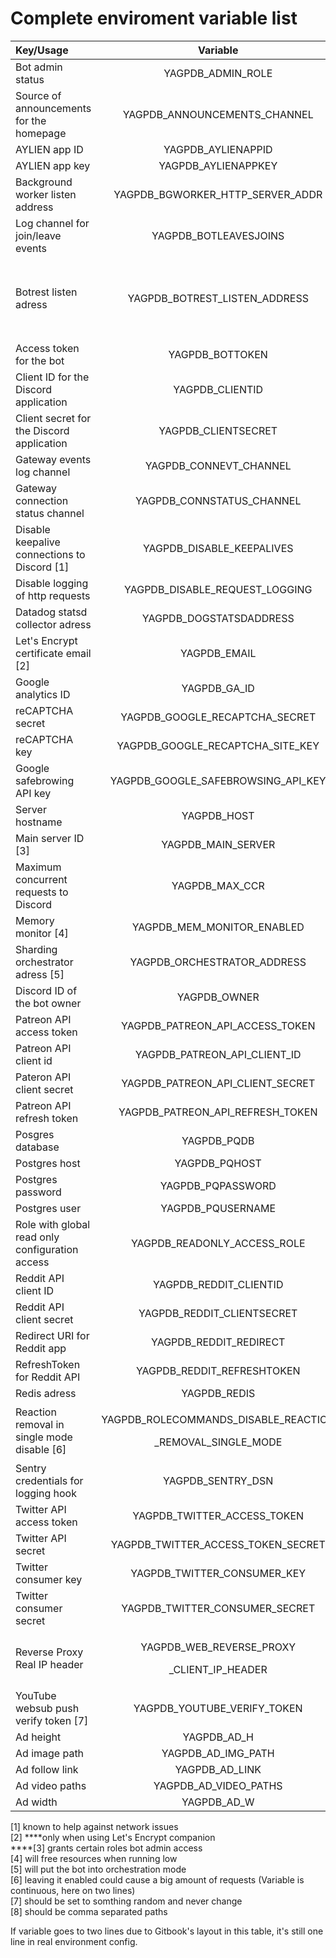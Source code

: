 # Complete enviroment variable list

<table>
  <thead>
    <tr>
      <th style="text-align:left">Key/Usage</th>
      <th style="text-align:center">Variable</th>
      <th style="text-align:center">Default</th>
      <th style="text-align:center">Type</th>
    </tr>
  </thead>
  <tbody>
    <tr>
      <td style="text-align:left">Bot admin status</td>
      <td style="text-align:center">YAGPDB_ADMIN_ROLE</td>
      <td style="text-align:center">0</td>
      <td style="text-align:center">integer</td>
    </tr>
    <tr>
      <td style="text-align:left">Source of announcements for the homepage</td>
      <td style="text-align:center">YAGPDB_ANNOUNCEMENTS_CHANNEL</td>
      <td style="text-align:center">0</td>
      <td style="text-align:center">integer</td>
    </tr>
    <tr>
      <td style="text-align:left">AYLIEN app ID</td>
      <td style="text-align:center">YAGPDB_AYLIENAPPID</td>
      <td style="text-align:center">&lt;del&gt;&lt;/del&gt;</td>
      <td style="text-align:center">string</td>
    </tr>
    <tr>
      <td style="text-align:left">AYLIEN app key</td>
      <td style="text-align:center">YAGPDB_AYLIENAPPKEY</td>
      <td style="text-align:center"></td>
      <td style="text-align:center">string</td>
    </tr>
    <tr>
      <td style="text-align:left">Background worker listen address</td>
      <td style="text-align:center">YAGPDB_BGWORKER_HTTP_SERVER_ADDR</td>
      <td style="text-align:center">localhost:5004</td>
      <td style="text-align:center">string</td>
    </tr>
    <tr>
      <td style="text-align:left">Log channel for join/leave events</td>
      <td style="text-align:center">YAGPDB_BOTLEAVESJOINS</td>
      <td style="text-align:center">0</td>
      <td style="text-align:center">integer</td>
    </tr>
    <tr>
      <td style="text-align:left">Botrest listen adress</td>
      <td style="text-align:center">YAGPDB_BOTREST_LISTEN_ADDRESS</td>
      <td style="text-align:center">
        <p>127.0.0.1</p>
        <p>(port 5010 or the next higher available port)</p>
      </td>
      <td style="text-align:center">string</td>
    </tr>
    <tr>
      <td style="text-align:left">Access token for the bot</td>
      <td style="text-align:center">YAGPDB_BOTTOKEN</td>
      <td style="text-align:center"></td>
      <td style="text-align:center">string</td>
    </tr>
    <tr>
      <td style="text-align:left">Client ID for the Discord application</td>
      <td style="text-align:center">YAGPDB_CLIENTID</td>
      <td style="text-align:center"></td>
      <td style="text-align:center">integer</td>
    </tr>
    <tr>
      <td style="text-align:left">Client secret for the Discord application</td>
      <td style="text-align:center">YAGPDB_CLIENTSECRET</td>
      <td style="text-align:center"></td>
      <td style="text-align:center">string</td>
    </tr>
    <tr>
      <td style="text-align:left">Gateway events log channel</td>
      <td style="text-align:center">YAGPDB_CONNEVT_CHANNEL</td>
      <td style="text-align:center">0</td>
      <td style="text-align:center">integer</td>
    </tr>
    <tr>
      <td style="text-align:left">Gateway connection status channel</td>
      <td style="text-align:center">YAGPDB_CONNSTATUS_CHANNEL</td>
      <td style="text-align:center">0</td>
      <td style="text-align:center">integer</td>
    </tr>
    <tr>
      <td style="text-align:left">Disable keepalive connections to Discord [1]</td>
      <td style="text-align:center">YAGPDB_DISABLE_KEEPALIVES</td>
      <td style="text-align:center">false</td>
      <td style="text-align:center">boolean</td>
    </tr>
    <tr>
      <td style="text-align:left">Disable logging of http requests</td>
      <td style="text-align:center">YAGPDB_DISABLE_REQUEST_LOGGING</td>
      <td style="text-align:center">false</td>
      <td style="text-align:center">boolean</td>
    </tr>
    <tr>
      <td style="text-align:left">Datadog statsd collector adress</td>
      <td style="text-align:center">YAGPDB_DOGSTATSDADDRESS</td>
      <td style="text-align:center"></td>
      <td style="text-align:center">string</td>
    </tr>
    <tr>
      <td style="text-align:left">Let&apos;s Encrypt certificate email [2]</td>
      <td style="text-align:center">YAGPDB_EMAIL</td>
      <td style="text-align:center"></td>
      <td style="text-align:center">string</td>
    </tr>
    <tr>
      <td style="text-align:left">Google analytics ID</td>
      <td style="text-align:center">YAGPDB_GA_ID</td>
      <td style="text-align:center"></td>
      <td style="text-align:center">string</td>
    </tr>
    <tr>
      <td style="text-align:left">reCAPTCHA secret</td>
      <td style="text-align:center">YAGPDB_GOOGLE_RECAPTCHA_SECRET</td>
      <td style="text-align:center"></td>
      <td style="text-align:center">string</td>
    </tr>
    <tr>
      <td style="text-align:left">reCAPTCHA key</td>
      <td style="text-align:center">YAGPDB_GOOGLE_RECAPTCHA_SITE_KEY</td>
      <td style="text-align:center"></td>
      <td style="text-align:center">string</td>
    </tr>
    <tr>
      <td style="text-align:left">Google safebrowing API key</td>
      <td style="text-align:center">YAGPDB_GOOGLE_SAFEBROWSING_API_KEY</td>
      <td style="text-align:center"></td>
      <td style="text-align:center">string</td>
    </tr>
    <tr>
      <td style="text-align:left">Server hostname</td>
      <td style="text-align:center">YAGPDB_HOST</td>
      <td style="text-align:center"></td>
      <td style="text-align:center">string</td>
    </tr>
    <tr>
      <td style="text-align:left">Main server ID [3]</td>
      <td style="text-align:center">YAGPDB_MAIN_SERVER</td>
      <td style="text-align:center">0</td>
      <td style="text-align:center">integer</td>
    </tr>
    <tr>
      <td style="text-align:left">Maximum concurrent requests to Discord</td>
      <td style="text-align:center">YAGPDB_MAX_CCR</td>
      <td style="text-align:center">25</td>
      <td style="text-align:center">integer</td>
    </tr>
    <tr>
      <td style="text-align:left">Memory monitor [4]</td>
      <td style="text-align:center">YAGPDB_MEM_MONITOR_ENABLED</td>
      <td style="text-align:center">true</td>
      <td style="text-align:center">boolean</td>
    </tr>
    <tr>
      <td style="text-align:left">Sharding orchestrator adress [5]</td>
      <td style="text-align:center">YAGPDB_ORCHESTRATOR_ADDRESS</td>
      <td style="text-align:center"></td>
      <td style="text-align:center">string</td>
    </tr>
    <tr>
      <td style="text-align:left">Discord ID of the bot owner</td>
      <td style="text-align:center">YAGPDB_OWNER</td>
      <td style="text-align:center"></td>
      <td style="text-align:center">integer</td>
    </tr>
    <tr>
      <td style="text-align:left">Patreon API access token</td>
      <td style="text-align:center">YAGPDB_PATREON_API_ACCESS_TOKEN</td>
      <td style="text-align:center"></td>
      <td style="text-align:center">string</td>
    </tr>
    <tr>
      <td style="text-align:left">Patreon API client id</td>
      <td style="text-align:center">YAGPDB_PATREON_API_CLIENT_ID</td>
      <td style="text-align:center"></td>
      <td style="text-align:center">string</td>
    </tr>
    <tr>
      <td style="text-align:left">Pateron API client secret</td>
      <td style="text-align:center">YAGPDB_PATREON_API_CLIENT_SECRET</td>
      <td style="text-align:center"></td>
      <td style="text-align:center">string</td>
    </tr>
    <tr>
      <td style="text-align:left">Patreon API refresh token</td>
      <td style="text-align:center">YAGPDB_PATREON_API_REFRESH_TOKEN</td>
      <td style="text-align:center"></td>
      <td style="text-align:center">string</td>
    </tr>
    <tr>
      <td style="text-align:left">Posgres database</td>
      <td style="text-align:center">YAGPDB_PQDB</td>
      <td style="text-align:center">yagpdb</td>
      <td style="text-align:center">string</td>
    </tr>
    <tr>
      <td style="text-align:left">Postgres host</td>
      <td style="text-align:center">YAGPDB_PQHOST</td>
      <td style="text-align:center">localhost</td>
      <td style="text-align:center">string</td>
    </tr>
    <tr>
      <td style="text-align:left">Postgres password</td>
      <td style="text-align:center">YAGPDB_PQPASSWORD</td>
      <td style="text-align:center"></td>
      <td style="text-align:center">string</td>
    </tr>
    <tr>
      <td style="text-align:left">Postgres user</td>
      <td style="text-align:center">YAGPDB_PQUSERNAME</td>
      <td style="text-align:center">postgres</td>
      <td style="text-align:center">string</td>
    </tr>
    <tr>
      <td style="text-align:left">Role with global read only configuration access</td>
      <td style="text-align:center">YAGPDB_READONLY_ACCESS_ROLE</td>
      <td style="text-align:center">0</td>
      <td style="text-align:center">integer</td>
    </tr>
    <tr>
      <td style="text-align:left">Reddit API client ID</td>
      <td style="text-align:center">YAGPDB_REDDIT_CLIENTID</td>
      <td style="text-align:center"></td>
      <td style="text-align:center">string</td>
    </tr>
    <tr>
      <td style="text-align:left">Reddit API client secret</td>
      <td style="text-align:center">YAGPDB_REDDIT_CLIENTSECRET</td>
      <td style="text-align:center"></td>
      <td style="text-align:center">string</td>
    </tr>
    <tr>
      <td style="text-align:left">Redirect URI for Reddit app</td>
      <td style="text-align:center">YAGPDB_REDDIT_REDIRECT</td>
      <td style="text-align:center"></td>
      <td style="text-align:center">string</td>
    </tr>
    <tr>
      <td style="text-align:left">RefreshToken for Reddit API</td>
      <td style="text-align:center">YAGPDB_REDDIT_REFRESHTOKEN</td>
      <td style="text-align:center"></td>
      <td style="text-align:center">string</td>
    </tr>
    <tr>
      <td style="text-align:left">Redis adress</td>
      <td style="text-align:center">YAGPDB_REDIS</td>
      <td style="text-align:center">localhost:6379</td>
      <td style="text-align:center">string</td>
    </tr>
    <tr>
      <td style="text-align:left">Reaction removal in single mode disable [6]</td>
      <td style="text-align:center">
        <p>YAGPDB_ROLECOMMANDS_DISABLE_REACTION</p>
        <p>_REMOVAL_SINGLE_MODE</p>
      </td>
      <td style="text-align:center">false</td>
      <td style="text-align:center">boolean</td>
    </tr>
    <tr>
      <td style="text-align:left">Sentry credentials for logging hook</td>
      <td style="text-align:center">YAGPDB_SENTRY_DSN</td>
      <td style="text-align:center"></td>
      <td style="text-align:center">string</td>
    </tr>
    <tr>
      <td style="text-align:left">Twitter API access token</td>
      <td style="text-align:center">YAGPDB_TWITTER_ACCESS_TOKEN</td>
      <td style="text-align:center"></td>
      <td style="text-align:center">string</td>
    </tr>
    <tr>
      <td style="text-align:left">Twitter API secret</td>
      <td style="text-align:center">YAGPDB_TWITTER_ACCESS_TOKEN_SECRET</td>
      <td style="text-align:center"></td>
      <td style="text-align:center">string</td>
    </tr>
    <tr>
      <td style="text-align:left">Twitter consumer key</td>
      <td style="text-align:center">YAGPDB_TWITTER_CONSUMER_KEY</td>
      <td style="text-align:center"></td>
      <td style="text-align:center">string</td>
    </tr>
    <tr>
      <td style="text-align:left">Twitter consumer secret</td>
      <td style="text-align:center">YAGPDB_TWITTER_CONSUMER_SECRET</td>
      <td style="text-align:center"></td>
      <td style="text-align:center">string</td>
    </tr>
    <tr>
      <td style="text-align:left">Reverse Proxy Real IP header</td>
      <td style="text-align:center">
        <p>YAGPDB_WEB_REVERSE_PROXY</p>
        <p>_CLIENT_IP_HEADER</p>
      </td>
      <td style="text-align:center"></td>
      <td style="text-align:center">string</td>
    </tr>
    <tr>
      <td style="text-align:left">YouTube websub push verify token [7]</td>
      <td style="text-align:center">YAGPDB_YOUTUBE_VERIFY_TOKEN</td>
      <td style="text-align:center">asdkpoasdkpaoks</td>
      <td style="text-align:center">string</td>
    </tr>
    <tr>
      <td style="text-align:left">Ad height</td>
      <td style="text-align:center">YAGPDB_AD_H</td>
      <td style="text-align:center">0</td>
      <td style="text-align:center">integer</td>
    </tr>
    <tr>
      <td style="text-align:left">Ad image path</td>
      <td style="text-align:center">YAGPDB_AD_IMG_PATH</td>
      <td style="text-align:center"></td>
      <td style="text-align:center">string</td>
    </tr>
    <tr>
      <td style="text-align:left">Ad follow link</td>
      <td style="text-align:center">YAGPDB_AD_LINK</td>
      <td style="text-align:center"></td>
      <td style="text-align:center">string</td>
    </tr>
    <tr>
      <td style="text-align:left">Ad video paths</td>
      <td style="text-align:center">YAGPDB_AD_VIDEO_PATHS</td>
      <td style="text-align:center"></td>
      <td style="text-align:center">string</td>
    </tr>
    <tr>
      <td style="text-align:left">Ad width</td>
      <td style="text-align:center">YAGPDB_AD_W</td>
      <td style="text-align:center">0</td>
      <td style="text-align:center">integer</td>
    </tr>
  </tbody>
</table>

\[1\] known to help against network issues  
\[2\] ****only when using Let's Encrypt companion  
****\[3\] grants certain roles bot admin access  
\[4\] will free resources when running low  
\[5\] will put the bot into orchestration mode  
\[6\] leaving it enabled could cause a big amount of requests \(Variable is continuous, here on two lines\)  
\[7\] should be set to somthing random and never change  
\[8\] should be comma separated paths  
  
If variable goes to two lines due to Gitbook's layout in this table, it's still one line in real environment config.  


